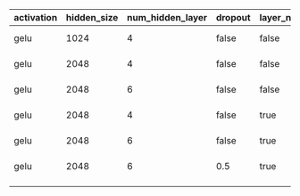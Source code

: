 | activation | hidden_size | num_hidden_layer | dropout | layer_norm | optimizer | lr   | batch_size | acc   |
|------------|-------------|------------------|---------|------------|-----------|------|------------|-------|
| gelu       | 1024        | 4                | false   | false      | adam      | 2e-4 | 128        | 93.93 |
| gelu       | 2048        | 4                | false   | false      | adam      | 3e-4 | 1024       | 94.46 |
| gelu       | 2048        | 6                | false   | false      | adam      | 3e-4 | 1024       | 94.73 |
| gelu       | 2048        | 4                | false   | true       | adam      | 3e-4 | 1024       | 94.72 |
| gelu       | 2048        | 6                | false   | true       | adam      | 3e-4 | 1024       | 95.16 |
| gelu       | 2048        | 6                | 0.5     | true       | adam      | 3e-4 | 1024       | 95.55 |
|            |             |                  |         |            |           |      |            |       |
|            |             |                  |         |            |           |      |            |       |
